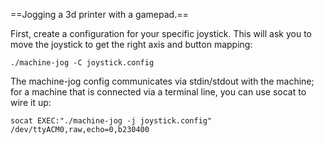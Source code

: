 ==Jogging a 3d printer with a gamepad.==

First, create a configuration for your specific joystick. This will ask you
to move the joystick to get the right axis and button mapping:

    ./machine-jog -C joystick.config

The machine-jog config communicates via stdin/stdout with the machine; for
a machine that is connected via a terminal line, you can use socat to wire
it up:

    socat EXEC:"./machine-jog -j joystick.config" /dev/ttyACM0,raw,echo=0,b230400


